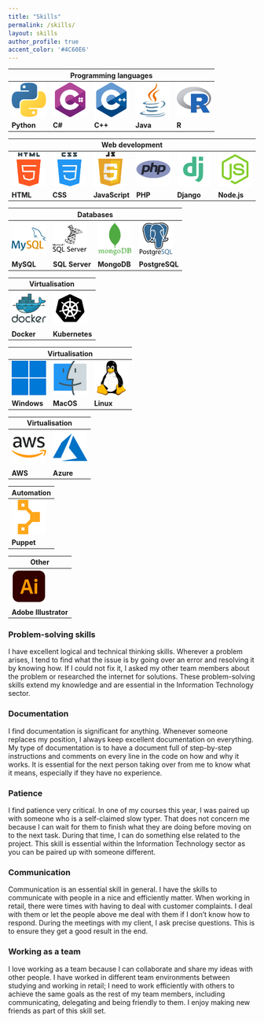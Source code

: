 ```yaml
---
title: "Skills"
permalink: /skills/
layout: skills
author_profile: true
accent_color: '#4C60E6'
---
```


<div id="technical">

  <table class="skills-table">
    <thead>
    <tr>
      <th colspan="5"><strong>Programming languages</strong></th>
    </tr>
    </thead>
    <tbody>
    <tr>
      <td><img class="centre-aligned" src="/images/ts-icons/programming/python.png" alt="image not found" width="70px"></td>
      <td><img class="centre-aligned" src="/images/ts-icons/programming/c-sharp.png" alt="image not found" width="70px"></td>
      <td><img class="centre-aligned" src="/images/ts-icons/programming/c-.png" alt="image not found" width="70px"></td>
      <td><img class="centre-aligned" src="/images/ts-icons/programming/java.png" alt="image not found" width="70px"></td>
      <td><img class="centre-aligned" src="/images/ts-icons/programming/r.png" alt="image not found" width="70px"></td>
    </tr>
    <tr>
      <td><strong>Python</strong></td>
      <td><strong>C#</strong></td>
      <td><strong>C++</strong></td>
      <td><strong>Java</strong></td>
      <td><strong>R</strong></td>
    </tr>
    </tbody>
  </table>

  <table class="skills-table">
    <thead>
    <tr>
      <th colspan="6"><strong>Web development</strong></th>
    </tr>
    </thead>
    <tbody>
    <tr>
      <td><img class="centre-aligned" src="/images/ts-icons/web/html-5.png" alt="image not found" width="70px"></td>
      <td><img class="centre-aligned" src="/images/ts-icons/web/css.png" alt="image not found" width="70px"></td>
      <td><img class="centre-aligned" src="/images/ts-icons/web/javascript.png" alt="image not found" width="70px"></td>
      <td><img class="centre-aligned" src="/images/ts-icons/web/php.png" alt="image not found" width="70px"></td>
      <td><img class="centre-aligned" src="/images/ts-icons/web/django.png" alt="image not found" width="70px"></td>
      <td><img class="centre-aligned" src="/images/ts-icons/web/node.png" alt="image not found" width="70px"></td>
    </tr>
    <tr>
      <td><strong>HTML</strong></td>
      <td><strong>CSS</strong></td>
      <td><strong>JavaScript</strong></td>
      <td><strong>PHP</strong></td>
      <td><strong>Django</strong></td>
      <td><strong>Node.js</strong></td>
    </tr>
    </tbody>
  </table>

  <table class="skills-table">
    <thead>
    <tr>
      <th colspan="4"><strong>Databases</strong></th>
    </tr>
    </thead>
    <tbody>
    <tr>
      <td><img class="centre-aligned" src="/images/ts-icons/database/mysql.png" alt="image not found" width="70px"></td>
      <td><img class="centre-aligned" src="/images/ts-icons/database/sql-server.png" alt="image not found" width="70px"></td>
      <td><img class="centre-aligned" src="/images/ts-icons/database/mongodb.png" alt="image not found" width="70px"></td>
      <td><img class="centre-aligned" src="/images/ts-icons/database/postgresql.png" alt="image not found" width="70px"></td>
    </tr>
    <tr>
      <td><strong>MySQL</strong></td>
      <td><strong>SQL Server</strong></td>
      <td><strong>MongoDB</strong></td>
      <td><strong>PostgreSQL</strong></td>
    </tr>
    </tbody>
  </table>

  <table class="skills-table">
    <thead>
    <tr>
      <th colspan="2"><strong>Virtualisation</strong></th>
    </tr>
    </thead>
    <tbody>
    <tr>
      <td><img class="centre-aligned" src="/images/ts-icons/virtualisation/docker.png" alt="image not found" width="70px"></td>
      <td><img class="centre-aligned" src="/images/ts-icons/virtualisation/kubernetes.png" alt="image not found" width="70px"></td>
    </tr>
    <tr>
      <td><strong>Docker</strong></td>
      <td><strong>Kubernetes</strong></td>
    </tr>
    </tbody>
  </table>

  <table class="skills-table">
    <thead>
    <tr>
      <th colspan="3"><strong>Virtualisation</strong></th>
    </tr>
    </thead>
    <tbody>
    <tr>
      <td><img class="centre-aligned" src="/images/ts-icons/os/windows.png" alt="image not found" width="70px"></td>
      <td><img class="centre-aligned" src="/images/ts-icons/os/macos.png" alt="image not found" width="70px"></td>
      <td><img class="centre-aligned" src="/images/ts-icons/os/linux.png" alt="image not found" width="70px"></td>
    </tr>
    <tr>
      <td><strong>Windows</strong></td>
      <td><strong>MacOS</strong></td>
      <td><strong>Linux</strong></td>
    </tr>
    </tbody>
  </table>

  <table class="skills-table">
    <thead>
    <tr>
      <th colspan="2"><strong>Virtualisation</strong></th>
    </tr>
    </thead>
    <tbody>
    <tr>
      <td><img class="centre-aligned" src="/images/ts-icons/cloud/amazon-aws.png" alt="image not found" width="70px"></td>
      <td><img class="centre-aligned" src="/images/ts-icons/cloud/azure.png" alt="image not found" width="70px"></td>
    </tr>
    <tr>
      <td><strong>AWS</strong></td>
      <td><strong>Azure</strong></td>
    </tr>
    </tbody>
  </table>

  <table class="skills-table">
    <thead>
    <tr>
      <th colspan="1"><strong>Automation</strong></th>
    </tr>
    </thead>
    <tbody>
    <tr>
      <td><img class="centre-aligned" src="/images/ts-icons/automation/puppet.png" alt="image not found" width="70px"></td>
    </tr>
    <tr>
      <td><strong>Puppet</strong></td>
    </tr>
    </tbody>
  </table>

  <table class="skills-table">
    <thead>
    <tr>
      <th colspan="1"><strong>Other</strong></th>
    </tr>
    </thead>
    <tbody>
    <tr>
      <td><img class="centre-aligned" src="/images/ts-icons/other/adobe-illustrator.png" alt="image not found" width="70px"></td>
    </tr>
    <tr>
      <td><strong>Adobe Illustrator</strong></td>
    </tr>
    </tbody>
  </table>

</div>

<div id="softSkills" class="hide-at-first">

<h3>Problem-solving skills</h3>
<p>I have excellent logical and technical thinking skills. Wherever a problem arises, I tend to find what the issue is by going over an error and resolving it by knowing how. If I could not fix it, I asked my other team members about the problem or researched the internet for solutions. These problem-solving skills extend my knowledge and are essential in the Information Technology sector.</p>

<h3>Documentation</h3>
<p>I find documentation is significant for anything. Whenever someone replaces my position, I always keep excellent documentation on everything. My type of documentation is to have a document full of step-by-step instructions and comments on every line in the code on how and why it works. It is essential for the next person taking over from me to know what it means, especially if they have no experience.</p>

<h3>Patience</h3>
<p>I find patience very critical. In one of my courses this year, I was paired up with someone who is a self-claimed slow typer. That does not concern me because I can wait for them to finish what they are doing before moving on to the next task. During that time, I can do something else related to the project. This skill is essential within the Information Technology sector as you can be paired up with someone different.</p>

<h3>Communication</h3>
<p>Communication is an essential skill in general. I have the skills to communicate with people in a nice and efficiently matter. When working in retail, there were times with having to deal with customer complaints. I deal with them or let the people above me deal with them if I don’t know how to respond. During the meetings with my client, I ask precise questions. This is to ensure they get a good result in the end.</p>

<h3>Working as a team</h3>
<p>I love working as a team because I can collaborate and share my ideas with other people. I have worked in different team environments between studying and working in retail; I need to work efficiently with others to achieve the same goals as the rest of my team members, including communicating, delegating and being friendly to them. I enjoy making new friends as part of this skill set.</p>

</div>